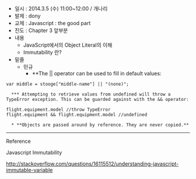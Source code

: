   * 일시 : 2014.3.5 (수) 11:00~12:00 / 개나리
  * 발제 : dony
  * 교제 : Javascript : the good part
  * 진도 : Chapter 3 앞부분
  * 내용
    * JavaScript에서의 Object Literal의 이해
    * Immutability 란?
  * 밑줄
    * 민규
      * **The || operator can be used to fill in default values:
```
var middle = stooge["middle-name"] || "(none)";
```
      *** Attempting to retrieve values from undefined will throw a TypeError exception. This can be guarded against with the && operator:
```
flight.equipment.model //throw TypeError
flight.equipment && flight.equipment.model //undefined
```
      * **Objects are passed around by reference. They are never copied.**


---

Reference

Javascript Immutability

http://stackoverflow.com/questions/16115512/understanding-javascript-immutable-variable